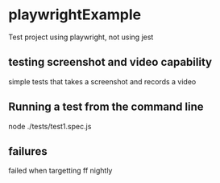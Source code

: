 # playwrightExample
Test project using playwright, not using jest

## testing screenshot and video capability
simple tests that takes a screenshot and records a video

## Running a test from the command line
node ./tests/test1.spec.js

## failures
failed when targetting ff nightly
